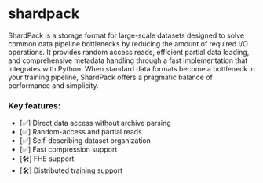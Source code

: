 # shardpack

ShardPack is a storage format for large-scale datasets designed to solve common data pipeline bottlenecks by reducing the amount of required I/O operations. It provides random access reads, efficient partial data loading, and comprehensive metadata handling through a fast implementation that integrates with Python. When standard data formats become a bottleneck in your training pipeline, ShardPack offers a pragmatic balance of performance and simplicity.


### Key features:

  * [✅] Direct data access without archive parsing
  * [✅] Random-access and partial reads
  * [✅] Self-describing dataset organization
  * [✅] Fast compression support 
  * [🛠️] FHE support
  * [🛠️] Distributed training support
 